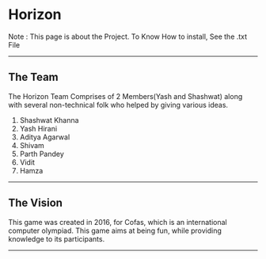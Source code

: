 <h1>Horizon</h1>
<p>Note : This page is about the Project. To Know How to install, See the .txt File</p>
<hr>
<h2>The Team</h2>
<p>The Horizon Team Comprises of 2 Members(Yash and Shashwat) along with several non-technical folk who helped by giving various ideas.
<ol>
<li>Shashwat Khanna</li>
<li>Yash Hirani</li>
<li>Aditya Agarwal</li>
<li>Shivam</li>
<li>Parth Pandey</li>
<li>Vidit</li>
<li>Hamza</li>
</ol>
</p>
<hr>
<h2>The Vision</h2>
<p>
  This game was created in 2016, for Cofas, which is an international computer olympiad. This game aims at being fun, while providing knowledge to its participants. 
</p>
<hr>
